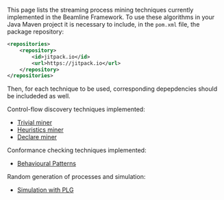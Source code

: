 This page lists the streaming process mining techniques currently implemented in the Beamline Framework.
To use these algorithms in your Java Maven project it is necessary to include, in the `pom.xml` file, the package repository:
```xml
<repositories>
    <repository>
        <id>jitpack.io</id>
        <url>https://jitpack.io</url>
    </repository>
</repositories>
```
Then, for each technique to be used, corresponding depepdencies should be includeded as well.

Control-flow discovery techniques implemented:

- [Trivial miner](discovery-trivial.md)
- [Heuristics miner](discovery-heuristics-miner.md)
- [Declare miner](discovery-declare.md)

Conformance checking techniques implemented:

- [Behavioural Patterns](conformance-behavioural-patterns.md)

Random generation of processes and simulation:

- [Simulation with PLG](simulation-plg.md)